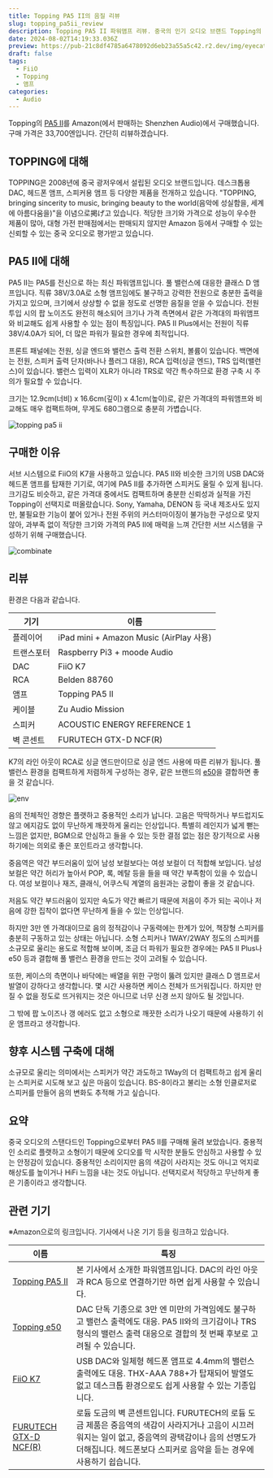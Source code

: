 ```yaml
---
title: Topping PA5 II의 음질 리뷰
slug: topping_pa5ii_review
description: Topping PA5 II 파워앰프 리뷰. 중국의 인기 오디오 브랜드 Topping의 최신 컴팩트 앰프를 실제로 사용해 음질과 특징을 자세히 설명합니다. 3만 엔대에서 구입할 수 있는 고성능 제품으로, 오디오 초보자에게도 추천합니다.
date: 2024-08-02T14:19:33.036Z
preview: https://pub-21c8df4785a6478092d6eb23a55a5c42.r2.dev/img/eyecatch/topping_pa5ii_1.webp
draft: false
tags:
  - FiiO
  - Topping
  - 앰프
categories:
  - Audio
---
```


Topping의 [PA5 II](https://www.toppingaudio.com/product-item/pa5-ii-pa5-iiplus)를 Amazon(에서 판매하는 Shenzhen Audio)에서 구매했습니다. 구매 가격은 33,700엔입니다. 간단히 리뷰하겠습니다.

## TOPPING에 대해

TOPPING은 2008년에 중국 광저우에서 설립된 오디오 브랜드입니다. 데스크톱용 DAC, 헤드폰 앰프, 스피커용 앰프 등 다양한 제품을 전개하고 있습니다. "TOPPING, bringing sincerity to music, bringing beauty to the world(음악에 성실함을, 세계에 아름다움을)"을 이념으로掲げ고 있습니다. 적당한 크기와 가격으로 성능이 우수한 제품이 많아, 대형 가전 판매점에서는 판매되지 않지만 Amazon 등에서 구매할 수 있는 신뢰할 수 있는 중국 오디오로 평가받고 있습니다.

## PA5 II에 대해

PA5 II는 PA5를 전신으로 하는 최신 파워앰프입니다. 풀 밸런스에 대응한 클래스 D 앰프입니다. 직류 38V/3.0A로 소형 앰프임에도 불구하고 강력한 전원으로 충분한 출력을 가지고 있으며, 크기에서 상상할 수 없을 정도로 선명한 음질을 얻을 수 있습니다. 전원 투입 시의 팝 노이즈도 완전히 해소되어 크기나 가격 측면에서 같은 가격대의 파워앰프와 비교해도 쉽게 사용할 수 있는 점이 특징입니다. PA5 II Plus에서는 전원이 직류 38V/4.0A가 되어, 더 많은 파워가 필요한 경우에 최적입니다.
  
프론트 패널에는 전원, 싱글 엔드와 밸런스 출력 전환 스위치, 볼륨이 있습니다. 백면에는 전원, 스피커 출력 단자(바나나 플러그 대응), RCA 입력(싱글 엔드), TRS 입력(밸런스)이 있습니다. 밸런스 입력이 XLR가 아니라 TRS로 약간 특수하므로 환경 구축 시 주의가 필요할 수 있습니다.
  
크기는 12.9cm(너비) x 16.6cm(깊이) x 4.1cm(높이)로, 같은 가격대의 파워앰프와 비교해도 매우 컴팩트하며, 무게도 680그램으로 충분히 가볍습니다.

![topping pa5 ii](https://pub-21c8df4785a6478092d6eb23a55a5c42.r2.dev/img/article/topping_pa5ii/topping_pa5ii_2.webp)

## 구매한 이유

서브 시스템으로 FiiO의 K7을 사용하고 있습니다. PA5 II와 비슷한 크기의 USB DAC와 헤드폰 앰프를 탑재한 기기로, 여기에 PA5 II를 추가하면 스피커도 울릴 수 있게 됩니다. 크기감도 비슷하고, 같은 가격대 중에서도 컴팩트하며 충분한 신뢰성과 실적을 가진 Topping이 선택지로 떠올랐습니다. Sony, Yamaha, DENON 등 국내 제조사도 있지만, 불필요한 기능이 붙어 있거나 전원 주위의 커스터마이징이 불가능한 구성으로 맞지 않아, 과부족 없이 적당한 크기와 가격의 PA5 II에 매력을 느껴 간단한 서브 시스템을 구성하기 위해 구매했습니다.

![combinate](https://pub-21c8df4785a6478092d6eb23a55a5c42.r2.dev/img/article/topping_pa5ii/topping_pa5ii_3.webp)

## 리뷰

환경은 다음과 같습니다.

| 기기 | 이름 |
| --- | --- |
| 플레이어 | iPad mini + Amazon Music (AirPlay 사용) |
| 트랜스포터 | Raspberry Pi3 + moode Audio |
| DAC | FiiO K7 |
| RCA | Belden 88760 |
| 앰프 | Topping PA5 II |
| 케이블 | Zu Audio Mission |
| 스피커 | ACOUSTIC ENERGY REFERENCE 1 |
| 벽 콘센트 | FURUTECH GTX-D NCF(R) |

K7의 라인 아웃이 RCA로 싱글 엔드만이므로 싱글 엔드 사용에 따른 리뷰가 됩니다. 풀 밸런스 환경을 컴팩트하게 저렴하게 구성하는 경우, 같은 브랜드의 [e50](https://www.amazon.co.jp/TOPPING-E50-ES9068AS-768kHz-DSD512/dp/B09F29QCVW?dib=eyJ2IjoiMSJ9.v_xkxGqhRDnio4mM47ohyNPnrFJeT4DWVfn40XRwaSNHnEHCaHyuq8VPD5d1IywWWUbkDSN71h7GhTuORYEPdcovpwY5VcBaKdniJaYrpX4xZJGSeWvoTKVwqXUxQhBiyN4k_MaMtdvqPmw2bHQf_BELdXz7KK8Kdt5oivwF0OjWezPZ3DX8tJ2oLYc068e21SH1wVsknkuMHRt_qsWsWy8h8cN95KiBvdG2f_gu3soRTAvqF54nfg7bNc6MSBGdB8lq5VeeUsQ0YE-Rjc3CDHnkmT6VUl9g8re3c-crEWc.xY89OvZOW6qz7n_gRSxQVALNhIWhNcBRCeZn76Q-PNA&dib_tag=se&keywords=Topping+e50&qid=1722600710&sr=8-1&linkCode=ll1&tag=rmc-8-22&linkId=3151a220544adc351403176a79652ce7&language=ja_JP&ref_=as_li_ss_tl)을 결합하면 좋을 것 같습니다.

![env](https://pub-21c8df4785a6478092d6eb23a55a5c42.r2.dev/img/article/topping_pa5ii/topping_pa5ii_4.webp)

음의 전체적인 경향은 플랫하고 중용적인 소리가 납니다. 고음은 딱딱하거나 부드럽지도 않고 에지감도 없이 무난하게 깨끗하게 울리는 인상입니다. 특별히 레인지가 넓게 뻗는 느낌은 없지만, BGM으로 안심하고 들을 수 있는 듯한 결점 없는 점은 장기적으로 사용하기에는 의외로 좋은 포인트라고 생각합니다.
  
중음역은 약간 부드러움이 있어 남성 보컬보다는 여성 보컬이 더 적합해 보입니다. 남성 보컬은 약간 허리가 높아서 POP, 록, 메탈 등을 들을 때 약간 부족함이 있을 수 있습니다. 여성 보컬이나 재즈, 클래식, 어쿠스틱 계열의 음원과는 궁합이 좋을 것 같습니다.
  
저음도 약간 부드러움이 있지만 속도가 약간 빠르기 때문에 저음이 주가 되는 곡이나 저음에 강한 집착이 없다면 무난하게 들을 수 있는 인상입니다.
  
하지만 3만 엔 가격대이므로 음의 정적감이나 구동력에는 한계가 있어, 책장형 스피커를 충분히 구동하고 있는 상태는 아닙니다. 소형 스피커나 1WAY/2WAY 정도의 스피커를 소규모로 울리는 용도로 적합해 보이며, 조금 더 파워가 필요한 경우에는 PA5 II Plus나 e50 등과 결합해 풀 밸런스 환경을 만드는 것이 고려될 수 있습니다.
  
또한, 케이스의 측면이나 바닥에는 배열을 위한 구멍이 뚫려 있지만 클래스 D 앰프로서 발열이 강하다고 생각합니다. 몇 시간 사용하면 케이스 전체가 뜨거워집니다. 하지만 만질 수 없을 정도로 뜨거워지는 것은 아니므로 너무 신경 쓰지 않아도 될 것입니다.
  
그 밖에 팝 노이즈나 갱 에러도 없고 소형으로 깨끗한 소리가 나오기 때문에 사용하기 쉬운 앰프라고 생각합니다.

## 향후 시스템 구축에 대해

소규모로 울리는 의미에서는 스피커가 약간 과도하고 1Way의 더 컴팩트하고 쉽게 울리는 스피커로 시도해 보고 싶은 마음이 있습니다. BS-8이라고 불리는 소형 인클로저로 스피커를 만들어 음의 변화도 추적해 가고 싶습니다.

## 요약

중국 오디오의 스탠다드인 Topping으로부터 PA5 II를 구매해 울려 보았습니다. 중용적인 소리로 플랫하고 소형이기 때문에 오디오를 막 시작한 분들도 안심하고 사용할 수 있는 안정감이 있습니다. 중용적인 소리이지만 음의 색감이 사라지는 것도 아니고 억지로 해상도를 높이거나 HiFi 느낌을 내는 것도 아닙니다. 선택지로서 적당하고 무난하게 좋은 기종이라고 생각합니다.

## 관련 기기

※Amazon으로의 링크입니다. 기사에서 나온 기기 등을 링크하고 있습니다.

| 이름 | 특징 |
| --- | --- |
| [Topping PA5 II](https://www.amazon.co.jp/TOPPING-Amplifier-%E3%82%B9%E3%83%94%E3%83%BC%E3%82%AB%E3%83%BC%E3%82%A2%E3%83%B3%E3%83%97-%E3%82%B3%E3%83%B3%E3%83%91%E3%82%AF%E3%83%88%E3%83%87%E3%82%B9%E3%82%AF%E3%83%88%E3%83%83%E3%83%97%E3%82%A2%E3%83%B3%E3%83%97-%E3%83%95%E3%83%AB%E3%83%90%E3%83%A9%E3%83%B3%E3%82%B9AMP/dp/B0CC4M8XK4?th=1&linkCode=ll1&tag=rmc-8-22&linkId=dcf05f0dccdd3082013d8a866253cb1d&language=ja_JP&ref_=as_li_ss_tl) | 본 기사에서 소개한 파워앰프입니다. DAC의 라인 아웃과 RCA 등으로 연결하기만 하면 쉽게 사용할 수 있습니다. |
| [Topping e50](https://www.amazon.co.jp/TOPPING-E50-ES9068AS-768kHz-DSD512/dp/B09F29QCVW?dib=eyJ2IjoiMSJ9.v_xkxGqhRDnio4mM47ohyNPnrFJeT4DWVfn40XRwaSNHnEHCaHyuq8VPD5d1IywWWUbkDSN71h7GhTuORYEPdcovpwY5VcBaKdniJaYrpX4xZJGSeWvoTKVwqXUxQhBiyN4k_MaMtdvqPmw2bHQf_BELdXz7KK8Kdt5oivwF0OjWezPZ3DX8tJ2oLYc068e21SH1wVsknkuMHRt_qsWsWy8h8cN95KiBvdG2f_gu3soRTAvqF54nfg7bNc6MSBGdB8lq5VeeUsQ0YE-Rjc3CDHnkmT6VUl9g8re3c-crEWc.xY89OvZOW6qz7n_gRSxQVALNhIWhNcBRCeZn76Q-PNA&dib_tag=se&keywords=Topping+e50&qid=1722600710&sr=8-1&linkCode=ll1&tag=rmc-8-22&linkId=3151a220544adc351403176a79652ce7&language=ja_JP&ref_=as_li_ss_tl) | DAC 단독 기종으로 3만 엔 미만의 가격임에도 불구하고 밸런스 출력에도 대응. PA5 II와의 크기감이나 TRS 형식의 밸런스 출력 대응으로 결합의 첫 번째 후보로 고려될 수 있습니다. |
| [FiiO K7](https://www.amazon.co.jp/dp/B08TW77YW2?&linkCode=ll1&tag=rmc-8-22&linkId=fde33760a8582bc771ef45f5f37fe108&language=ja_JP&ref_=as_li_ss_tl) | USB DAC와 일체형 헤드폰 앰프로 4.4mm의 밸런스 출력에도 대응. THX-AAA 788+가 탑재되어 발열도 없고 데스크톱 환경으로도 쉽게 사용할 수 있는 기종입니다. |
| [FURUTECH GTX-D NCF(R)](https://www.amazon.co.jp/dp/B017LTCI5M?&linkCode=ll1&tag=rmc-8-22&linkId=ac6485114641ee19d01785150b4ddf1e&language=ja_JP&ref_=as_li_ss_tl) | 로듐 도금의 벽 콘센트입니다. FURUTECH의 로듐 도금 제품은 중음역의 색감이 사라지거나 고음이 시끄러워지는 일이 없고, 중음역의 광택감이나 음의 선명도가 더해집니다. 헤드폰보다 스피커로 음악을 듣는 경우에 사용하기 쉽습니다. |